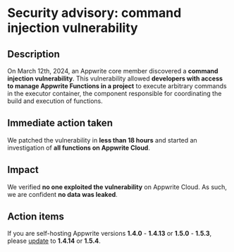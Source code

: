# Security advisory: command injection vulnerability

## Description

On March 12th, 2024, an Appwrite core member discovered a **command injection vulnerability**. This vulnerability allowed **developers with access to manage Appwrite Functions in a project** to execute arbitrary commands in the executor container, the component responsible for coordinating the build and execution of functions.

## Immediate action taken

We patched the vulnerability in **less than 18 hours** and started an investigation of **all functions on Appwrite Cloud**.

## Impact

We verified **no one exploited the vulnerability** on Appwrite Cloud. As such, we are confident **no data was leaked**.

## Action items

If you are self-hosting Appwrite versions **1.4.0** - **1.4.13** or **1.5.0** - **1.5.3**, please [update](https://appwrite.io/docs/advanced/self-hosting/update) to **1.4.14** or **1.5.4**.
